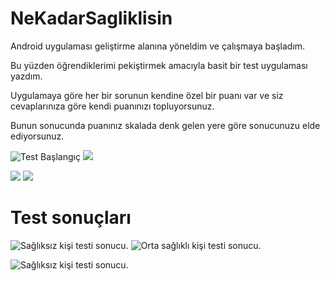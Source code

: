 # NeKadarSagliklisin
Android uygulaması geliştirme alanına yöneldim ve çalışmaya başladım.

Bu yüzden öğrendiklerimi pekiştirmek amacıyla basit bir test uygulaması yazdım.



Uygulamaya göre her bir sorunun kendine özel bir puanı var ve siz cevaplarınıza göre 
kendi puanınızı topluyorsunuz.

Bunun sonucunda puanınız skalada denk gelen yere göre 
sonucunuzu elde ediyorsunuz.

![Test Başlangıç](/nekadarappimages/images1.JPG)  ![ ](/nekadarappimages/images.JPG)

![ ](/nekadarappimages/images2.JPG)  ![ ](/nekadarappimages/images3.JPG)


# Test sonuçları

![Sağlıksız kişi testi sonucu.](/nekadarappimages/images4.JPG)  ![Orta sağlıklı kişi testi sonucu.](/nekadarappimages/images5.JPG)

![Sağlıksız kişi testi sonucu.](/nekadarappimages/images6.JPG)



